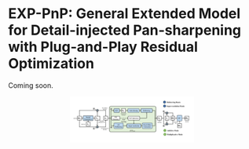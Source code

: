 # EXP-PnP: General Extended Model for Detail-injected Pan-sharpening with Plug-and-Play Residual Optimization
Coming soon.
<p align="center"><img src="Pnp_EN10_01.png" width="50%" align="center"></p>


